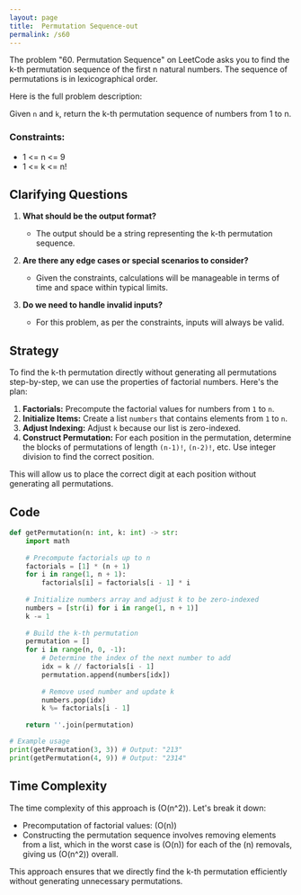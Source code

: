 ```yaml
---
layout: page
title:  Permutation Sequence-out
permalink: /s60
---
```


The problem "60. Permutation Sequence" on LeetCode asks you to find the k-th permutation sequence of the first n natural numbers. The sequence of permutations is in lexicographical order.

Here is the full problem description:

Given `n` and `k`, return the k-th permutation sequence of numbers from 1 to n.

### Constraints:
- 1 <= n <= 9
- 1 <= k <= n!

## Clarifying Questions

1. **What should be the output format?**
   - The output should be a string representing the k-th permutation sequence.
   
2. **Are there any edge cases or special scenarios to consider?**
   - Given the constraints, calculations will be manageable in terms of time and space within typical limits.

3. **Do we need to handle invalid inputs?**
   - For this problem, as per the constraints, inputs will always be valid.

## Strategy

To find the k-th permutation directly without generating all permutations step-by-step, we can use the properties of factorial numbers. Here's the plan:

1. **Factorials:** Precompute the factorial values for numbers from `1` to `n`.
2. **Initialize Items:** Create a list `numbers` that contains elements from `1` to `n`.
3. **Adjust Indexing:** Adjust `k` because our list is zero-indexed.
4. **Construct Permutation:** For each position in the permutation, determine the blocks of permutations of length `(n-1)!`, `(n-2)!`, etc. Use integer division to find the correct position.

This will allow us to place the correct digit at each position without generating all permutations.

## Code

```python
def getPermutation(n: int, k: int) -> str:
    import math
    
    # Precompute factorials up to n
    factorials = [1] * (n + 1)
    for i in range(1, n + 1):
        factorials[i] = factorials[i - 1] * i
    
    # Initialize numbers array and adjust k to be zero-indexed
    numbers = [str(i) for i in range(1, n + 1)]
    k -= 1
    
    # Build the k-th permutation
    permutation = []
    for i in range(n, 0, -1):
        # Determine the index of the next number to add
        idx = k // factorials[i - 1]
        permutation.append(numbers[idx])
        
        # Remove used number and update k
        numbers.pop(idx)
        k %= factorials[i - 1]
    
    return ''.join(permutation)

# Example usage
print(getPermutation(3, 3)) # Output: "213"
print(getPermutation(4, 9)) # Output: "2314"
```

## Time Complexity

The time complexity of this approach is \(O(n^2)\). Let's break it down:

- Precomputation of factorial values: \(O(n)\)
- Constructing the permutation sequence involves removing elements from a list, which in the worst case is \(O(n)\) for each of the \(n\) removals, giving us \(O(n^2)\) overall.

This approach ensures that we directly find the k-th permutation efficiently without generating unnecessary permutations.